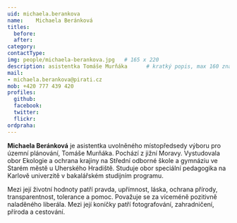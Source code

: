 ```yaml
---
uid: michaela.berankova
name:    Michaela Beránková
titles:
  before: 
  after:
category:                
contactType: 
img: people/michaela-berankova.jpg   # 165 x 220
description: asistentka Tomáše Murňáka    	# kratký popis, max 160 znaků
mail:
- michaela.berankova@pirati.cz
mob: +420 777 439 420
profiles:
  github:       
  facebook: 
  twitter: 		  
  flickr:		  
ordpraha: 
---
```


**Michaela Beránková** je asistentka uvolněného místopředsedy výboru pro územní plánování, Tomáše Murňáka. Pochází z jižní Moravy. Vystudovala obor Ekologie a ochrana krajiny na Střední odborné škole a gymnáziu ve Starém městě u Uherského Hradiště. Studuje obor speciální pedagogika na Karlově univerzitě v bakalářském studijním programu. 

Mezi její životní hodnoty patří pravda, upřímnost, láska, ochrana přírody, transparentnost, tolerance a pomoc. Považuje se za víceméně pozitivně naladěného liberála. Mezi její koníčky patří fotografování, zahradničení, příroda a cestování.
